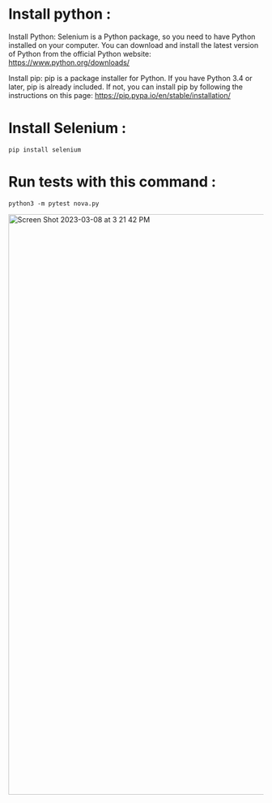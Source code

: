 # Install python :

Install Python: Selenium is a Python package, so you need to have Python installed on your computer. You can download and install the latest version of Python from the official Python website: https://www.python.org/downloads/

Install pip: pip is a package installer for Python. If you have Python 3.4 or later, pip is already included. If not, you can install pip by following the instructions on this page: https://pip.pypa.io/en/stable/installation/

# Install Selenium :
```pip install selenium ```

# Run tests with this command :

```python3 -m pytest nova.py```



<img width="1145" alt="Screen Shot 2023-03-08 at 3 21 42 PM" src="https://user-images.githubusercontent.com/45715626/223737601-3b313b22-0b0a-4b38-a245-cb66b504e323.png">
